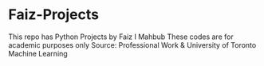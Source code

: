 # Faiz-Projects
This repo has Python Projects by Faiz I Mahbub 
These codes are for academic purposes only
Source: Professional Work & University of Toronto Machine Learning

